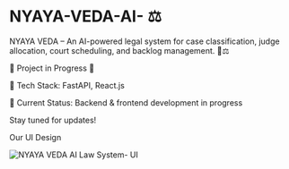 # NYAYA-VEDA-AI- ⚖️
NYAYA VEDA – An AI-powered legal system for case classification, judge allocation, court scheduling, and backlog management. 🚀⚖️

🚧 Project in Progress 🚧

🔧 Tech Stack: FastAPI, React.js

📌 Current Status: Backend & frontend development in progress

Stay tuned for updates! 

Our UI Design


![NYAYA VEDA AI Law System- UI](https://github.com/user-attachments/assets/fa5475f3-1ec7-4eb2-9a05-ce351f08d136)



